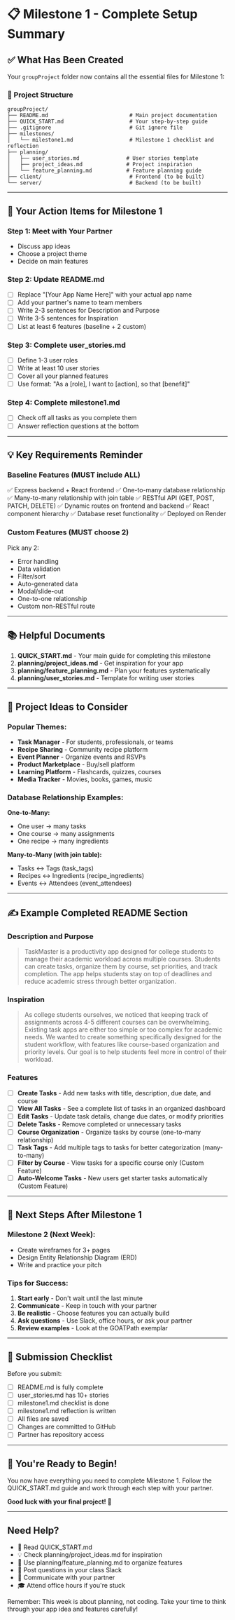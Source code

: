 # 📋 Milestone 1 - Complete Setup Summary

## ✅ What Has Been Created

Your `groupProject` folder now contains all the essential files for Milestone 1:

### 📁 Project Structure

```
groupProject/
├── README.md                          # Main project documentation
├── QUICK_START.md                     # Your step-by-step guide
├── .gitignore                         # Git ignore file
├── milestones/
│   └── milestone1.md                  # Milestone 1 checklist and reflection
├── planning/
│   ├── user_stories.md               # User stories template
│   ├── project_ideas.md              # Project inspiration
│   └── feature_planning.md           # Feature planning guide
├── client/                            # Frontend (to be built)
└── server/                            # Backend (to be built)
```

---

## 🎯 Your Action Items for Milestone 1

### Step 1: Meet with Your Partner
- Discuss app ideas
- Choose a project theme
- Decide on main features

### Step 2: Update README.md
- [ ] Replace "[Your App Name Here]" with your actual app name
- [ ] Add your partner's name to team members
- [ ] Write 2-3 sentences for Description and Purpose
- [ ] Write 3-5 sentences for Inspiration
- [ ] List at least 6 features (baseline + 2 custom)

### Step 3: Complete user_stories.md
- [ ] Define 1-3 user roles
- [ ] Write at least 10 user stories
- [ ] Cover all your planned features
- [ ] Use format: "As a [role], I want to [action], so that [benefit]"

### Step 4: Complete milestone1.md
- [ ] Check off all tasks as you complete them
- [ ] Answer reflection questions at the bottom

---

## 💡 Key Requirements Reminder

### Baseline Features (MUST include ALL)
✅ Express backend + React frontend
✅ One-to-many database relationship
✅ Many-to-many relationship with join table
✅ RESTful API (GET, POST, PATCH, DELETE)
✅ Dynamic routes on frontend and backend
✅ React component hierarchy
✅ Database reset functionality
✅ Deployed on Render

### Custom Features (MUST choose 2)
Pick any 2:
- Error handling
- Data validation
- Filter/sort
- Auto-generated data
- Modal/slide-out
- One-to-one relationship
- Custom non-RESTful route

---

## 📚 Helpful Documents

1. **QUICK_START.md** - Your main guide for completing this milestone
2. **planning/project_ideas.md** - Get inspiration for your app
3. **planning/feature_planning.md** - Plan your features systematically
4. **planning/user_stories.md** - Template for writing user stories

---

## 🎨 Project Ideas to Consider

### Popular Themes:
- **Task Manager** - For students, professionals, or teams
- **Recipe Sharing** - Community recipe platform
- **Event Planner** - Organize events and RSVPs
- **Product Marketplace** - Buy/sell platform
- **Learning Platform** - Flashcards, quizzes, courses
- **Media Tracker** - Movies, books, games, music

### Database Relationship Examples:

**One-to-Many:**
- One user → many tasks
- One course → many assignments
- One recipe → many ingredients

**Many-to-Many (with join table):**
- Tasks ↔ Tags (task_tags)
- Recipes ↔ Ingredients (recipe_ingredients)
- Events ↔ Attendees (event_attendees)

---

## ✍️ Example Completed README Section

### Description and Purpose
> TaskMaster is a productivity app designed for college students to manage their academic workload across multiple courses. Students can create tasks, organize them by course, set priorities, and track completion. The app helps students stay on top of deadlines and reduce academic stress through better organization.

### Inspiration
> As college students ourselves, we noticed that keeping track of assignments across 4-5 different courses can be overwhelming. Existing task apps are either too simple or too complex for academic needs. We wanted to create something specifically designed for the student workflow, with features like course-based organization and priority levels. Our goal is to help students feel more in control of their workload.

### Features
- [ ] **Create Tasks** - Add new tasks with title, description, due date, and course
- [ ] **View All Tasks** - See a complete list of tasks in an organized dashboard
- [ ] **Edit Tasks** - Update task details, change due dates, or modify priorities
- [ ] **Delete Tasks** - Remove completed or unnecessary tasks
- [ ] **Course Organization** - Organize tasks by course (one-to-many relationship)
- [ ] **Task Tags** - Add multiple tags to tasks for better categorization (many-to-many)
- [ ] **Filter by Course** - View tasks for a specific course only (Custom Feature)
- [ ] **Auto-Welcome Tasks** - New users get starter tasks automatically (Custom Feature)

---

## 🚀 Next Steps After Milestone 1

### Milestone 2 (Next Week):
- Create wireframes for 3+ pages
- Design Entity Relationship Diagram (ERD)
- Write and practice your pitch

### Tips for Success:
1. **Start early** - Don't wait until the last minute
2. **Communicate** - Keep in touch with your partner
3. **Be realistic** - Choose features you can actually build
4. **Ask questions** - Use Slack, office hours, or ask your partner
5. **Review examples** - Look at the GOATPath exemplar

---

## 📝 Submission Checklist

Before you submit:
- [ ] README.md is fully complete
- [ ] user_stories.md has 10+ stories
- [ ] milestone1.md checklist is done
- [ ] milestone1.md reflection is written
- [ ] All files are saved
- [ ] Changes are committed to GitHub
- [ ] Partner has repository access

---

## 🎉 You're Ready to Begin!

You now have everything you need to complete Milestone 1. Follow the QUICK_START.md guide and work through each step with your partner.

**Good luck with your final project! 🚀**

---

## Need Help?

- 📖 Read QUICK_START.md
- 💡 Check planning/project_ideas.md for inspiration
- 🎯 Use planning/feature_planning.md to organize features
- 💬 Post questions in your class Slack
- 👥 Communicate with your partner
- 🎓 Attend office hours if you're stuck

Remember: This week is about planning, not coding. Take your time to think through your app idea and features carefully!
